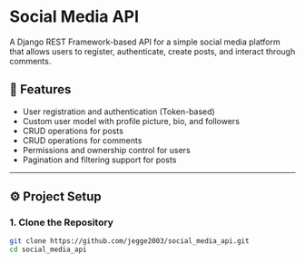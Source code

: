 # Social Media API

A Django REST Framework-based API for a simple social media platform that allows users to register, authenticate, create posts, and interact through comments.

## 🚀 Features

- User registration and authentication (Token-based)
- Custom user model with profile picture, bio, and followers
- CRUD operations for posts
- CRUD operations for comments
- Permissions and ownership control for users
- Pagination and filtering support for posts

---

## ⚙️ Project Setup

### 1. Clone the Repository

```bash
git clone https://github.com/jegge2003/social_media_api.git
cd social_media_api
